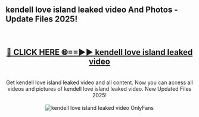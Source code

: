<h2>kendell love island leaked video And Photos - Update Files 2025!</h2>
<br>
<div align="center">
<h2><a href="https://linkcuts.com/hfmhzwbr" rel="nofollow">🔴 CLICK HERE 🌐==►► kendell love island leaked video</a></h2>
<br>
Get kendell love island leaked video and all content. Now you can access all videos and pictures of kendell love island leaked video. New Updated Files 2025!
<br>
<br>
<a href="https://linkcuts.com/hfmhzwbr" rel="nofollow" data-target="animated-image.originalLink"><img src="https://i.ibb.co.com/WyWwxjT/player-gif2.gif" alt="kendell love island leaked video OnlyFans" style="max-width: 100%; display: inline-block;" data-target="animated-image.originalImage"></a>
</div>
<br>